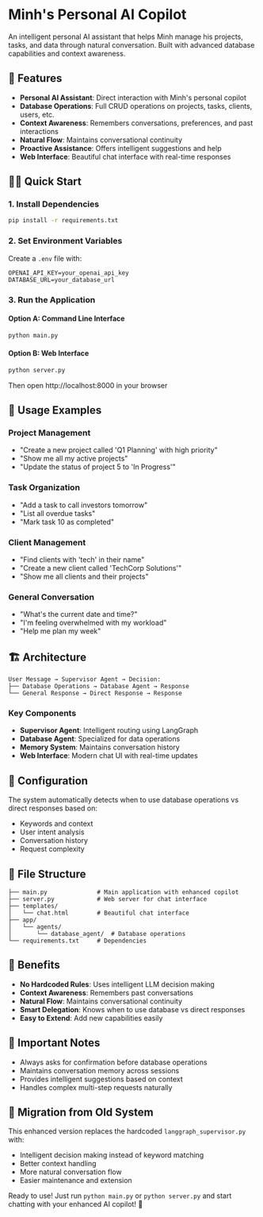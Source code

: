 # Minh's Personal AI Copilot

An intelligent personal AI assistant that helps Minh manage his projects, tasks, and data through natural conversation. Built with advanced database capabilities and context awareness.

## 🚀 Features

- **Personal AI Assistant**: Direct interaction with Minh's personal copilot
- **Database Operations**: Full CRUD operations on projects, tasks, clients, users, etc.
- **Context Awareness**: Remembers conversations, preferences, and past interactions
- **Natural Flow**: Maintains conversational continuity
- **Proactive Assistance**: Offers intelligent suggestions and help
- **Web Interface**: Beautiful chat interface with real-time responses

## 🏃‍♂️ Quick Start

### 1. Install Dependencies
```bash
pip install -r requirements.txt
```

### 2. Set Environment Variables
Create a `.env` file with:
```
OPENAI_API_KEY=your_openai_api_key
DATABASE_URL=your_database_url
```

### 3. Run the Application

#### Option A: Command Line Interface
```bash
python main.py
```

#### Option B: Web Interface
```bash
python server.py
```
Then open http://localhost:8000 in your browser

## 🎯 Usage Examples

### Project Management
- "Create a new project called 'Q1 Planning' with high priority"
- "Show me all my active projects"
- "Update the status of project 5 to 'In Progress'"

### Task Organization
- "Add a task to call investors tomorrow"
- "List all overdue tasks"
- "Mark task 10 as completed"

### Client Management
- "Find clients with 'tech' in their name"
- "Create a new client called 'TechCorp Solutions'"
- "Show me all clients and their projects"

### General Conversation
- "What's the current date and time?"
- "I'm feeling overwhelmed with my workload"
- "Help me plan my week"

## 🏗️ Architecture

```
User Message → Supervisor Agent → Decision:
├── Database Operations → Database Agent → Response
└── General Response → Direct Response → Response
```

### Key Components
- **Supervisor Agent**: Intelligent routing using LangGraph
- **Database Agent**: Specialized for data operations
- **Memory System**: Maintains conversation history
- **Web Interface**: Modern chat UI with real-time updates

## 🔧 Configuration

The system automatically detects when to use database operations vs direct responses based on:
- Keywords and context
- User intent analysis
- Conversation history
- Request complexity

## 📁 File Structure

```
├── main.py              # Main application with enhanced copilot
├── server.py            # Web server for chat interface
├── templates/
│   └── chat.html        # Beautiful chat interface
├── app/
│   └── agents/
│       └── database_agent/  # Database operations
└── requirements.txt     # Dependencies
```

## 🎉 Benefits

- **No Hardcoded Rules**: Uses intelligent LLM decision making
- **Context Awareness**: Remembers past conversations
- **Natural Flow**: Maintains conversational continuity
- **Smart Delegation**: Knows when to use database vs direct responses
- **Easy to Extend**: Add new capabilities easily

## 🚨 Important Notes

- Always asks for confirmation before database operations
- Maintains conversation memory across sessions
- Provides intelligent suggestions based on context
- Handles complex multi-step requests naturally

## 🔄 Migration from Old System

This enhanced version replaces the hardcoded `langgraph_supervisor.py` with:
- Intelligent decision making instead of keyword matching
- Better context handling
- More natural conversation flow
- Easier maintenance and extension

Ready to use! Just run `python main.py` or `python server.py` and start chatting with your enhanced AI copilot! 🚀
